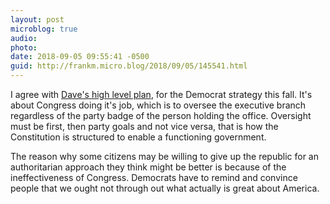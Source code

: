 ```yaml
---
layout: post
microblog: true
audio: 
photo: 
date: 2018-09-05 09:55:41 -0500
guid: http://frankm.micro.blog/2018/09/05/145541.html
---
```

I agree with [Dave's high level plan](http://scripting.com/2018/09/03/154301.html), for the Democrat strategy this fall. It's about Congress doing it's job, which is to oversee the executive branch regardless of the party badge of the person holding the office. Oversight must be first, then party goals and not vice versa, that is how the Constitution is structured to enable a functioning government. 

The reason why some citizens may be willing to give up the republic for an authoritarian approach they think might be better is because of the ineffectiveness of Congress. Democrats have to remind and convince people that we ought not through out what actually is great about America. 
